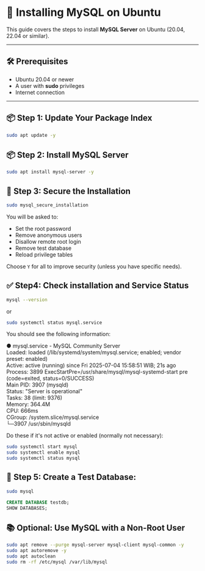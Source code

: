# 🐬 Installing MySQL on Ubuntu

This guide covers the steps to install **MySQL Server** on Ubuntu (20.04, 22.04 or similar).

---

## 🛠️ Prerequisites

* Ubuntu 20.04 or newer
* A user with **sudo** privileges
* Internet connection

---

## 📦 Step 1: Update Your Package Index

```bash
sudo apt update -y
```

## 📦 Step 2: Install MySQL Server
```bash
sudo apt install mysql-server -y
```

## 🔐 Step 3: Secure the Installation
```bash
sudo mysql_secure_installation
```

You will be asked to:
* Set the root password
* Remove anonymous users
* Disallow remote root login
* Remove test database
* Reload privilege tables

Choose `Y` for all to improve security (unless you have specific needs).

## ✅ Step4: Check installation and Service Status
```bash
mysql --version
```
or
```bash
sudo systemctl status mysql.service
```

You should see the following information:  
  
● mysql.service - MySQL Community Server  
     Loaded: loaded (/lib/systemd/system/mysql.service; enabled; vendor preset: enabled)  
     Active: active (running) since Fri 2025-07-04 15:58:51 WIB; 21s ago  
    Process: 3899 ExecStartPre=/usr/share/mysql/mysql-systemd-start pre (code=exited, status=0/SUCCESS)  
   Main PID: 3907 (mysqld)  
     Status: "Server is operational"  
      Tasks: 38 (limit: 9376)  
     Memory: 364.4M  
        CPU: 666ms  
     CGroup: /system.slice/mysql.service  
             └─3907 /usr/sbin/mysqld  


Do these if it's not active or enabled (normally not necessary):
```bash
sudo systemctl start mysql
sudo systemctl enable mysql
sudo systemctl status mysql
```

## 🔐 Step 5: Create a Test Database:
```bash
sudo mysql
```
```sql
CREATE DATABASE testdb;
SHOW DATABASES;
```

## 📚 Optional: Use MySQL with a Non-Root User
```bash
sudo apt remove --purge mysql-server mysql-client mysql-common -y
sudo apt autoremove -y
sudo apt autoclean
sudo rm -rf /etc/mysql /var/lib/mysql
```
